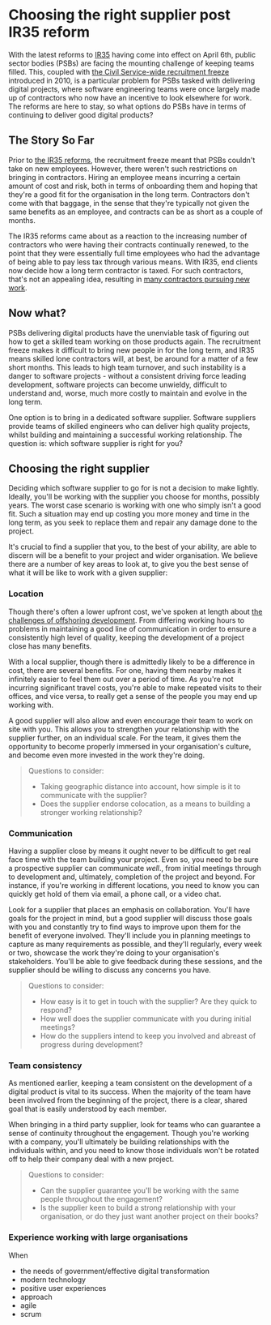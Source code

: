 # Choosing the right supplier post IR35 reform
With the latest reforms to [IR35][ir35] having come into effect on April 6th, public sector bodies (PSBs) are facing the mounting challenge of keeping teams filled. This, coupled with [the Civil Service-wide recruitment freeze][freeze] introduced in 2010, is a particular problem for PSBs tasked with delivering digital projects, where software engineering teams were once largely made up of contractors who now have an incentive to look elsewhere for work. The reforms are here to stay, so what options do PSBs have in terms of continuing to deliver good digital products?

## The Story So Far
Prior to [the IR35 reforms][reforms], the recruitment freeze meant that PSBs couldn't take on new employees. However, there weren't such restrictions on bringing in contractors. Hiring an employee means incurring a certain amount of cost and risk, both in terms of onboarding them and hoping that they're a good fit for the organisation in the long term. Contractors don't come with that baggage, in the sense that they're typically not given the same benefits as an employee, and contracts can be as short as a couple of months.

The IR35 reforms came about as a reaction to the increasing number of contractors who were having their contracts continually renewed, to the point that they were essentially full time employees who had the advantage of being able to pay less tax through various means. With IR35, end clients now decide how a long term contractor is taxed. For such contractors, that's not an appealing idea, resulting in [many contractors pursuing new work][walkout].

## Now what?
PSBs delivering digital products have the unenviable task of figuring out how to get a skilled team working on those products again. The recruitment freeze makes it difficult to bring new people in for the long term, and IR35 means skilled lone contractors will, at best, be around for a matter of a few short months. This leads to high team turnover, and such instability is a danger to software projects - without a consistent driving force leading development, software projects can become unwieldy, difficult to understand and, worse, much more costly to maintain and evolve in the long term.

One option is to bring in a dedicated software supplier. Software suppliers provide teams of skilled engineers who can deliver high quality projects, whilst building and maintaining a successful working relationship. The question is: which software supplier is right for you?

## Choosing the right supplier
Deciding which software supplier to go for is not a decision to make lightly. Ideally, you'll be working with the supplier you choose for months, possibly years. The worst case scenario is working with one who simply isn't a good fit. Such a situation may end up costing you more money and time in the long term, as you seek to replace them and repair any damage done to the project.

It's crucial to find a supplier that you, to the best of your ability, are able to discern will be a benefit to your project and wider organisation. We believe there are a number of key areas to look at, to give you the best sense of what it will be like to work with a given supplier:

### Location
Though there's often a lower upfront cost, we've spoken at length about [the challenges of offshoring development][offshore]. From differing working hours to problems in maintaining a good line of communication in order to ensure a consistently high level of quality, keeping the development of a project close has many benefits.

With a local supplier, though there is admittedly likely to be a difference in cost, there are several benefits. For one, having them nearby makes it infinitely easier to feel them out over a period of time. As you're not incurring significant travel costs, you're able to make repeated visits to their offices, and vice versa, to really get a sense of the people you may end up working with.

A good supplier will also allow and even encourage their team to work on site with you. This allows you to strengthen your relationship with the supplier further, on an individual scale. For the team, it gives them the opportunity to become properly immersed in your organisation's culture, and become even more invested in the work they're doing.

> Questions to consider:
> - Taking geographic distance into account, how simple is it to communicate with the supplier?
> - Does the supplier endorse colocation, as a means to building a stronger working relationship?

### Communication
Having a supplier close by means it ought never to be difficult to get real face time with the team building your project. Even so, you need to be sure a prospective supplier can communicate _well_., from initial meetings through to development and, ultimately, completion of the project and beyond. For instance, if you're working in different locations, you need to know you can quickly get hold of them via email, a phone call, or a video chat.

Look for a supplier that places an emphasis on collaboration. You'll have goals for the project in mind, but a good supplier will discuss those goals with you and constantly try to find ways to improve upon them for the benefit of everyone involved. They'll include you in planning meetings to capture as many requirements as possible, and they'll regularly, every week or two, showcase the work they're doing to your organisation's stakeholders. You'll be able to give feedback during these sessions, and the supplier should be willing to discuss any concerns you have.

> Questions to consider:
> - How easy is it to get in touch with the supplier? Are they quick to respond?
> - How well does the supplier communicate with you during initial meetings?
> - How do the suppliers intend to keep you involved and abreast of progress during development?

### Team consistency
As mentioned earlier, keeping a team consistent on the development of a digital product is vital to its success. When the majority of the team have been involved from the beginning of the project, there is a clear, shared goal that is easily understood by each member.

When bringing in a third party supplier, look for teams who can guarantee a sense of continuity throughout the engagement. Though you're working with a company, you'll ultimately be building relationships with the individuals within, and you need to know those individuals won't be rotated off to help their company deal with a new project.

> Questions to consider:
> - Can the supplier guarantee you'll be working with the same people throughout the engagement?
> - Is the supplier keen to build a strong relationship with your organisation, or do they just want another project on their books?

### Experience working with large organisations
When
- the needs of government/effective digital transformation
- modern technology
- positive user experiences
- approach
- agile
- scrum

[ir35]: https://en.wikipedia.org/wiki/IR35

[reforms]: http://www.accountingweb.co.uk/tax/personal-tax/ir35-reform-what-the-future-holds

[walkout]: http://www.computerweekly.com/news/450416398/IR35-reforms-Stakeholders-warn-of-risk-to-public-sector-IT-projects-as-contractors-walk

[freeze]: https://www.gov.uk/government/organisations/foreign-commonwealth-office/about/recruitment#recruitment-policy-generalists-and-specialists

[offshore]: https://www.madetech.com/blog/overcoming-common-challenges-with-offshore-development-and-support
